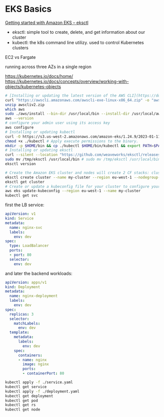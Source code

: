 # EKS Basics

[Getting started with Amazon EKS – eksctl](https://docs.aws.amazon.com/eks/latest/userguide/getting-started-eksctl.html)

* eksctl: simple tool to create, delete, and get information about our cluster
* kubectl: the k8s command line utilizy. used to control Kubernetes clusters

EC2 vs Fargate

running across three AZs in a single region

https://kubernetes.io/docs/home/
https://kubernetes.io/docs/concepts/overview/working-with-objects/kubernetes-objects

```sh
# [Installing or updating the latest version of the AWS CLI](https://docs.aws.amazon.com/cli/latest/userguide/getting-started-install.html)
curl "https://awscli.amazonaws.com/awscli-exe-linux-x86_64.zip" -o "awscliv2.zip"
unzip awscliv2.zip
which aws
sudo ./aws/install --bin-dir /usr/local/bin --install-dir /usr/local/aws-cli --update
aws --version
# configure your admin user using its access key
aws configure 
# Installing or updating kubectl
curl -O https://s3.us-west-2.amazonaws.com/amazon-eks/1.24.9/2023-01-11/bin/linux/amd64/kubectl
chmod +x ./kubectl # Apply execute permissions to the binary.
mkdir -p $HOME/bin && cp ./kubectl $HOME/bin/kubectl && export PATH=$PATH:$HOME/bin
# Installing or updating eksctl
curl --silent --location "https://github.com/weaveworks/eksctl/releases/latest/download/eksctl_$(uname -s)_amd64.tar.gz" | tar xz -C /tmp
sudo mv /tmp/eksctl /usr/local/bin # sudo mv /tmp/eksctl /usr/local/bin
eksctl version

# Create the Amazon EKS cluster and nodes will create 2 CF stacks: cluster and managed nodes
eksctl create cluster --name my-cluster --region eu-west-1 --nodegroup-name standard-workers --node-type t3.medium --nodes 3 --nodes-min 1 --nodes-max 4 --managed
eksctl get cluster
# Create or update a kubeconfig file for your cluster to configure your computer to communicate with your cluster
aws eks update-kubeconfig --region eu-west-1 --name my-cluster
kubectl get svc
```

first the LB service:

```yml
apiVersion: v1
kind: Service
metadata:
  name: nginx-svc
  labels:
    env: dev
spec:
  type: LoadBalancer
  ports:
  - port: 80
  selector:
    env: dev
```

and later the backend workloads:

```yml
apiVersion: apps/v1
kind: Deployment
metadata:
  name: nginx-deployment
  labels:
    env: dev
spec:
  replicas: 3
  selector:
    matchLabels:
      env: dev
  template:
    metadata:
      labels:
        env: dev
    spec:
      containers:
      - name: nginx
        image: nginx
        ports:
        - containerPort: 80
```

```sh
kubectl apply -f ./service.yaml
kubectl get service
kubectl apply -f ./deployment.yaml
kubectl get deployment
kubectl get pod
kubectl get rs
kubectl get node
```